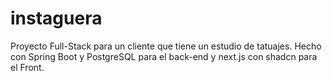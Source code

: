 # instaguera
Proyecto Full-Stack para un cliente que tiene un estudio de tatuajes. Hecho con Spring Boot y PostgreSQL para el back-end y next.js con shadcn para el Front.
